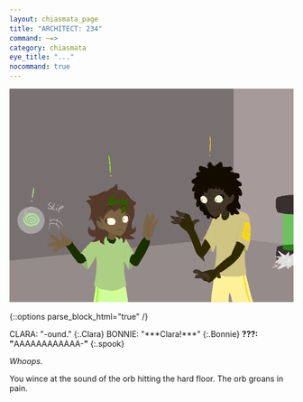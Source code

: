 ```yaml
---
layout: chiasmata_page
title: "ARCHITECT: 234"
command: ~=>
category: chiasmata
eye_title: "..."
nocommand: true
---
```


![234](/chiasmata/images/narrative/233.png)

{::options parse_block_html="true" /}
<div class="dialogue">
CLARA: "-ound." 
{:.Clara}
BONNIE: "***Clara!***" 
{:.Bonnie}
<b>???: "</b>AAAAAAAAAAAA-<b>"</b> 
{:.spook}
</div>

*Whoops.*

You wince at the sound of the orb hitting the hard floor. The orb groans in pain.